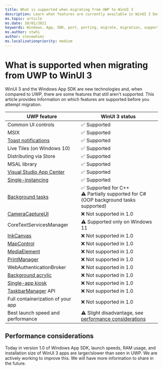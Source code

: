 ```yaml
---
title: What is supported when migrating from UWP to WinUI 3
description: Learn what features are currently available in WinUI 3 Desktop to evaluate whether you should attempt migrating your UWP app today.
ms.topic: article
ms.date: 10/01/2021
keywords: Windows, App, SDK, port, porting, migrate, migration, support
ms.author: stwhi
author: stevewhims
ms.localizationpriority: medium
---
```


# What is supported when migrating from UWP to WinUI 3

WinUI 3 and the Windows App SDK are new technologies and, when compared to UWP, there are some features that still aren't supported. This article provides information on which features are supported before you attempt migration.

| UWP feature | WinUI 3 status |
| - | - |
| Common UI controls | ✅ Supported |
| MSIX | ✅ Supported |
| [Toast notifications](guides/toast-notifications.md) | ✅ Supported |
| Live Tiles (on Windows 10) | ✅ Supported |
| Distributing via Store | ✅ Supported |
| MSAL library | ✅ Supported |
| [Visual Studio App Center](https://appcenter.ms/) | ✅ Supported |
| [Single-instancing](guides/applifecycle.md#single-instanced-apps) | ✅ Supported |
| [Background tasks](/windows/uwp/launch-resume/create-and-register-a-winmain-background-task) | ✅ Supported for C++ <br> ⚠️ Partially supported for C# (OOP background tasks supported)|
| [CameraCaptureUI](https://portal.productboard.com/winappsdk/1-windows-app-sdk/c/49-support-cameracaptureui) | ❌ Not supported in 1.0 |
| CoreTextServicesManager | ⚠️ Supported only on Windows 11 |
| [InkCanvas](https://portal.productboard.com/winappsdk/1-windows-app-sdk/c/31-inking-controls) | ❌ Not supported in 1.0 |
| [MapControl](https://portal.productboard.com/winappsdk/1-windows-app-sdk/c/27-map-control) | ❌ Not supported in 1.0 |
| [MediaElement](https://portal.productboard.com/winappsdk/1-windows-app-sdk/c/30-media-controls) | ❌ Not supported in 1.0 |
| [PrintManager](https://portal.productboard.com/winappsdk/1-windows-app-sdk/c/50-support-printmanager-api) | ❌ Not supported in 1.0 |
| WebAuthenticationBroker | ❌ Not supported in 1.0 |
| [Background acrylic](guides/winui3.md#acrylicbrushbackgroundsource-property) | ❌ Not supported in 1.0 |
| [Single-app kiosk](https://portal.productboard.com/winappsdk/1-windows-app-sdk/c/62-support-single-app-kiosk) | ❌ Not supported in 1.0 |
| [TaskbarManager](/uwp/api/windows.ui.shell.taskbarmanager) API | ❌ Not supported in 1.0 |
| Full containerization of your app | ❌ Not supported in 1.0 |
| Best launch speed and performance | ⚠️ Slight disadvantage, see [performance considerations](#performance-considerations) |

## Performance considerations

Today in version 1.0 of Windows App SDK, launch speeds, RAM usage, and installation size of WinUI 3 apps are larger/slower than seen in UWP. We are actively working to improve this. We will have more information to share in the future.
